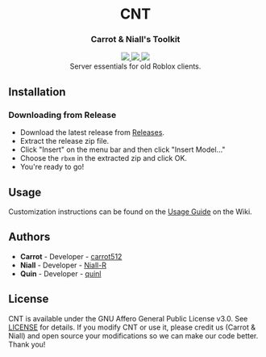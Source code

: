 <h1 align="center">CNT</h1>
<h3 align="center">Carrot & Niall's Toolkit</h3>
<div align="center">
	<a href="#">
		<img src="https://img.shields.io/badge/status-incomplete-red.svg"/>
	</a>
	<a href="#">
		<img src="https://img.shields.io/badge/lua-%3E%3D%205.1-blue.svg" />
	</a>
  <a href="https://github.com/carat-ye/cnt/blob/master/LICENSE">
    <img src="https://img.shields.io/badge/license-AGPLv3-663366.svg">
  </a>
	</br>
	Server essentials for old Roblox clients.
</div>

## Installation

### Downloading from Release

- Download the latest release from [Releases](https://github.com/carrot512/cnt/releases).
- Extract the release zip file.
- Click "Insert" on the menu bar and then click "Insert Model..."
- Choose the `rbxm` in the extracted zip and click OK.
- You're ready to go!

## Usage

Customization instructions can be found on the [Usage Guide](https://github.com/carrot512/cnt/wiki/Usage-Guide) on the Wiki.

## Authors

- **Carrot** - Developer - [carrot512](https://github.com/carrot512)
- **Niall** - Developer - [Niall-R](https://github.com/Niall-R)
- **Quin** - Developer - [quinl](https://github.com/quinl)

## License

CNT is available under the GNU Affero General Public License v3.0. See [LICENSE](LICENSE) for details.
If you modify CNT or use it, please credit us (Carrot & Niall) and open source your modifications so we can make our code better. Thank you!
